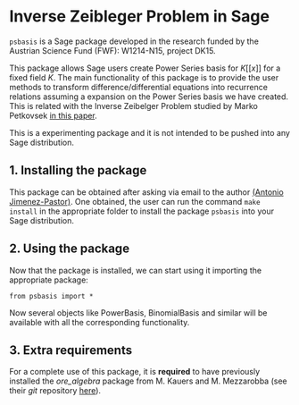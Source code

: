 
# **Inverse Zeibleger Problem in Sage** 

`psbasis` is a Sage package developed in the research funded by the Austrian Science Fund  (FWF): W1214-N15, project DK15.

This package allows Sage users create Power Series basis for $K[[x]]$ for a fixed field $K$. The main functionality of this package is to provide the user methods to transform difference/differential equations into recurrence relations assuming a expansion on the Power Series basis we have created. This is related with the Inverse Zeibelger Problem studied by Marko Petkovsek [in this paper](https://arxiv.org/abs/1804.02964).

This is a experimenting package and it is not intended to be pushed into any Sage distribution. 

## **1. Installing the package**

This package can be obtained after asking via email to the author [(Antonio Jimenez-Pastor)](ajpastor@risc.uni-linz.ac.at). One obtained, the user can run the command `make install` in the appropriate folder to install the package `psbasis` into your Sage distribution.

## **2. Using the package**
Now that the package is installed, we can start using it importing the appropriate package:

`from psbasis import *`

Now several objects like PowerBasis, BinomialBasis and similar will be available with all the corresponding functionality.

## **3. Extra requirements**
For a complete use of this package, it is **required** to have previously installed the *ore_algebra* package from M. Kauers and M. Mezzarobba (see their *git* repository [here](https://github.com/mkauers/ore_algebra)).
